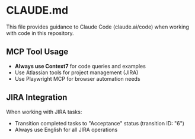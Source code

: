 # CLAUDE.md

This file provides guidance to Claude Code (claude.ai/code) when working with code in this repository.

## MCP Tool Usage

- **Always use Context7** for code queries and examples
- Use Atlassian tools for project management (JIRA)
- Use Playwright MCP for browser automation needs

## JIRA Integration

When working with JIRA tasks:
- Transition completed tasks to "Acceptance" status (transition ID: "6")
- Always use English for all JIRA operations